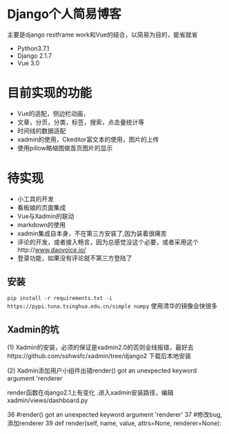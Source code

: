 
# Django个人简易博客
 主要是django restframe work和Vue的结合，以简易为目的，能省就省
 - Python3.7.1
 - Django 2.1.7
 - Vue 3.0
# 目前实现的功能
- Vue的适配，侧边栏动画，
- 文章，分页，分类，标签，搜索，点击量统计等
- 时间线的数据适配
- xadmin的使用，Ckeditor富文本的使用，图片的上传
- 使用pillow略缩图做首页图片的显示

# 待实现

- 小工具的开发
- 看板娘的页面集成
- Vue与Xadmin的联动
- markdown的使用
- xadmin集成自本身，不在第三方安装了,因为装着很痛苦
- 评论的开发，或者接入畅言，因为总感觉没这个必要，或者采用这个http://www.daovoice.io/
- 登录功能，如果没有评论就不第三方登陆了



## 安装

`pip install -r requirements.txt -i https://pypi.tuna.tsinghua.edu.cn/simple numpy` 使用清华的镜像会快很多




## Xadmin的坑
(1)
Xadmin的安装，必须的保证是xadmin2.0的否则全线报错，最好去https://github.com/sshwsfc/xadmin/tree/django2
下载后本地安装

(2)
Xadmin添加用户小组件出错render() got an unexpected keyword argument 'renderer

render函数在django2.1上有变化
 .进入xadmin安装路径，编辑xadmin/views/dashboard.py

 36     #render() got an unexpected keyword argument 'renderer'
 37     #修改bug, 添加renderer
 39     def render(self, name, value, attrs=None, renderer=None):
